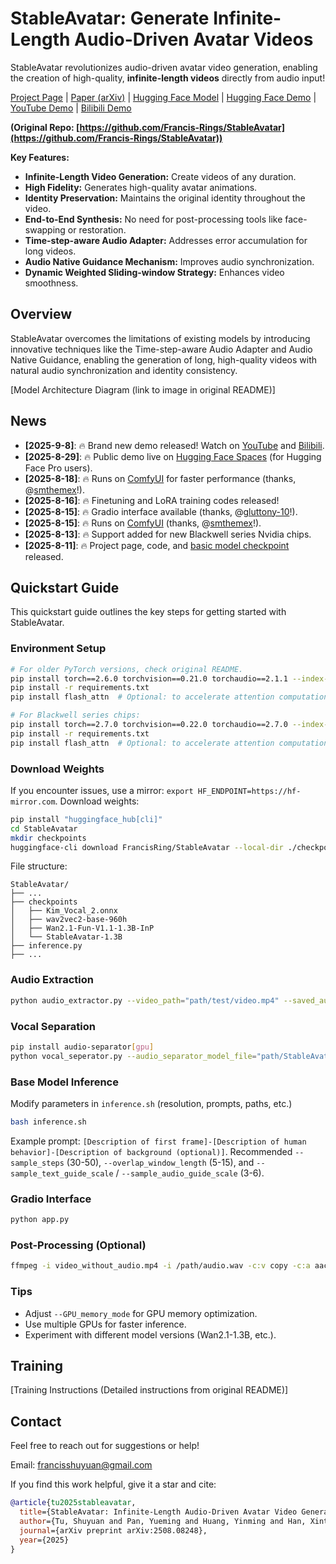 # StableAvatar: Generate Infinite-Length Audio-Driven Avatar Videos

StableAvatar revolutionizes audio-driven avatar video generation, enabling the creation of high-quality, **infinite-length videos** directly from audio input! 

[Project Page](https://francis-rings.github.io/StableAvatar) | [Paper (arXiv)](https://arxiv.org/abs/2508.08248) | [Hugging Face Model](https://huggingface.co/FrancisRing/StableAvatar/tree/main) | [Hugging Face Demo](https://huggingface.co/spaces/YinmingHuang/StableAvatar) | [YouTube Demo](https://www.youtube.com/watch?v=6lhvmbzvv3Y) | [Bilibili Demo](https://www.bilibili.com/video/BV1hUt9z4EoQ)

**(Original Repo: [https://github.com/Francis-Rings/StableAvatar](https://github.com/Francis-Rings/StableAvatar))**

**Key Features:**

*   **Infinite-Length Video Generation:** Create videos of any duration.
*   **High Fidelity:**  Generates high-quality avatar animations.
*   **Identity Preservation:** Maintains the original identity throughout the video.
*   **End-to-End Synthesis:**  No need for post-processing tools like face-swapping or restoration.
*   **Time-step-aware Audio Adapter:** Addresses error accumulation for long videos.
*   **Audio Native Guidance Mechanism:** Improves audio synchronization.
*   **Dynamic Weighted Sliding-window Strategy:** Enhances video smoothness.

## Overview

StableAvatar overcomes the limitations of existing models by introducing innovative techniques like the Time-step-aware Audio Adapter and Audio Native Guidance, enabling the generation of long, high-quality videos with natural audio synchronization and identity consistency.

[Model Architecture Diagram (link to image in original README)]

## News

*   **\[2025-9-8]**: 🔥  Brand new demo released! Watch on [YouTube](https://www.youtube.com/watch?v=GH4hrxIis3Q) and [Bilibili](https://www.bilibili.com/video/BV1jGYPzqEux).
*   **\[2025-8-29]**: 🔥 Public demo live on [Hugging Face Spaces](https://huggingface.co/spaces/YinmingHuang/StableAvatar) (for Hugging Face Pro users).
*   **\[2025-8-18]**: 🔥 Runs on [ComfyUI](https://github.com/smthemex/ComfyUI_StableAvatar) for faster performance (thanks, @[smthemex](https://github.com/smthemex)!).
*   **\[2025-8-16]**: 🔥 Finetuning and LoRA training codes released!
*   **\[2025-8-15]**: 🔥 Gradio interface available (thanks, @[gluttony-10](https://space.bilibili.com/893892)!).
*   **\[2025-8-15]**: 🔥 Runs on [ComfyUI](https://github.com/smthemex/ComfyUI_StableAvatar) (thanks, @[smthemex](https://github.com/smthemex)!).
*   **\[2025-8-13]**: 🔥 Support added for new Blackwell series Nvidia chips.
*   **\[2025-8-11]**: 🔥 Project page, code, and [basic model checkpoint](https://huggingface.co/FrancisRing/StableAvatar/tree/main) released.

## Quickstart Guide

This quickstart guide outlines the key steps for getting started with StableAvatar.

### Environment Setup

```bash
# For older PyTorch versions, check original README.
pip install torch==2.6.0 torchvision==0.21.0 torchaudio==2.1.1 --index-url https://download.pytorch.org/whl/cu124
pip install -r requirements.txt
pip install flash_attn  # Optional: to accelerate attention computation
```

```bash
# For Blackwell series chips:
pip install torch==2.7.0 torchvision==0.22.0 torchaudio==2.7.0 --index-url https://download.pytorch.org/whl/cu128
pip install -r requirements.txt
pip install flash_attn  # Optional: to accelerate attention computation
```

### Download Weights

If you encounter issues, use a mirror: `export HF_ENDPOINT=https://hf-mirror.com`.
Download weights:

```bash
pip install "huggingface_hub[cli]"
cd StableAvatar
mkdir checkpoints
huggingface-cli download FrancisRing/StableAvatar --local-dir ./checkpoints
```

File structure:

```
StableAvatar/
├── ...
├── checkpoints
│   ├── Kim_Vocal_2.onnx
│   ├── wav2vec2-base-960h
│   ├── Wan2.1-Fun-V1.1-1.3B-InP
│   └── StableAvatar-1.3B
├── inference.py
├── ...
```

### Audio Extraction

```bash
python audio_extractor.py --video_path="path/test/video.mp4" --saved_audio_path="path/test/audio.wav"
```

### Vocal Separation

```bash
pip install audio-separator[gpu]
python vocal_seperator.py --audio_separator_model_file="path/StableAvatar/checkpoints/Kim_Vocal_2.onnx" --audio_file_path="path/test/audio.wav" --saved_vocal_path="path/test/vocal.wav"
```

### Base Model Inference

Modify parameters in `inference.sh` (resolution, prompts, paths, etc.)

```bash
bash inference.sh
```

Example prompt: `[Description of first frame]-[Description of human behavior]-[Description of background (optional)]`.
Recommended `--sample_steps` (30-50), `--overlap_window_length` (5-15), and `--sample_text_guide_scale` / `--sample_audio_guide_scale` (3-6).

### Gradio Interface

```bash
python app.py
```

### Post-Processing (Optional)

```bash
ffmpeg -i video_without_audio.mp4 -i /path/audio.wav -c:v copy -c:a aac -shortest /path/output_with_audio.mp4
```

### Tips

*   Adjust `--GPU_memory_mode` for GPU memory optimization.
*   Use multiple GPUs for faster inference.
*   Experiment with different model versions (Wan2.1-1.3B, etc.).

## Training

[Training Instructions (Detailed instructions from original README)]

## Contact

Feel free to reach out for suggestions or help!

Email: francisshuyuan@gmail.com

If you find this work helpful, give it a star and cite:

```bib
@article{tu2025stableavatar,
  title={StableAvatar: Infinite-Length Audio-Driven Avatar Video Generation},
  author={Tu, Shuyuan and Pan, Yueming and Huang, Yinming and Han, Xintong and Xing, Zhen and Dai, Qi and Luo, Chong and Wu, Zuxuan and Jiang Yu-Gang},
  journal={arXiv preprint arXiv:2508.08248},
  year={2025}
}